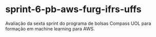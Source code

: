 # sprint-6-pb-aws-furg-ifrs-uffs
Avaliação da sexta sprint do programa de bolsas Compass UOL para formação em machine learning para AWS.
